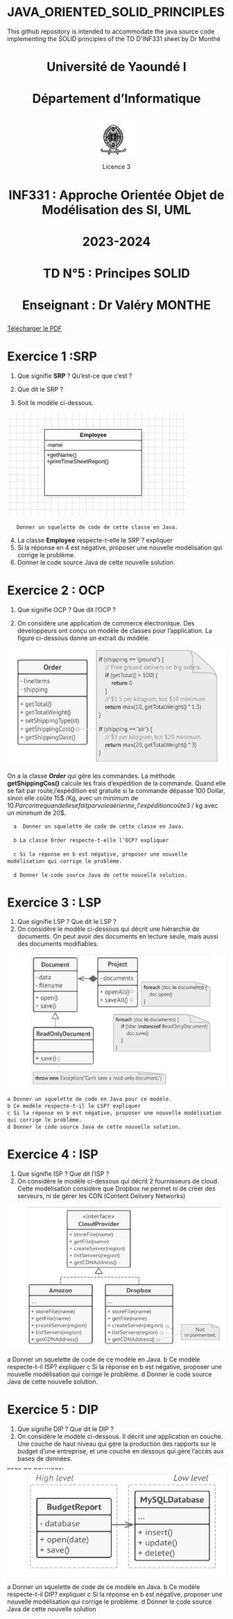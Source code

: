 # JAVA_ORIENTED_SOLID_PRINCIPLES
This github repository is intended to accommodate the java source code implementing the SOLID principles of the TD D'INF331 sheet by Dr Monthé



# <p align="center">Université de Yaoundé I</p>
# <p align="center">Département d’Informatique</p>

<p align="center">
  <img src="image.png" alt="Description de l'image" />
</p>
  <p align="center">Licence 3</p>

# <p align="center">INF331 : Approche Orientée Objet de Modélisation des SI, UML</p>

# <p align="center">2023-2024   </p>

# <p align="center">TD N°5 : Principes SOLID</p>
# <p align="center">Enseignant : Dr Valéry MONTHE</p>


[Télécharger le PDF](TD_5_INF331_Principes-SOLID_23-24.pdf)

# Exercice 1 :SRP

1. Que signifie **SRP** ? Qu’est-ce que c’est ?

2. Que dit le SRP ? 

3. Soit le modèle ci-dessous.
   <p align="center">
  <img src="Screenshot from 2024-02-04 16-33-14.png" alt="Description de l'image" />
</p>

       Donner un squelette de code de cette classe en Java.
4. La classe **Employee** respecte-t-elle le SRP ? expliquer
5. Si la réponse en 4 est négative, proposer une nouvelle modélisation qui corrige le problème.
6. Donner le code source Java de cette nouvelle solution.


# Exercice 2 : OCP

1. Que signifie OCP ? Que dit l’OCP ?

2. On considère une application de commerce électronique. Des développeurs ont conçu un modèle de classes
pour l’application. La figure ci-dessous donne un extrait du modèle.

   <p align="center">
  <img src="Screenshot from 2024-02-04 16-37-37.png" alt="Description de l'image" />
</p>

On a la classe **_Order_** qui gère les commandes. La méthode **getShippingCos()** calcule les frais d’expédition de la commande. Quand elle se fait par route,l’expédition est gratuite si la commande dépasse 100 Dollar, sinon elle coûte 15$ /Kg, avec un minimum de 10$. Par contre quand elle se fait par voie aérienne, l’expédition coûte 3$ / kg avec un minimum de 20$.

      a  Donner un squelette de code de cette classe en Java.

      b La classe Order respecte-t-elle l’OCP? expliquer

      c Si la réponse en b est négative, proposer une nouvelle modélisation qui corrige le problème.

      d Donner le code source Java de cette nouvelle solution.



# Exercice 3 : LSP

1. Que signifie LSP ? Que dit le LSP ?
2. On considère le modèle ci-dessous qui décrit une hiérarchie de documents. On peut avoir des documents
en lecture seule, mais aussi des documents modifiables.

 <p align="center">
  <img src="Screenshot from 2024-02-04 16-45-06.png" alt="Description de l'image" />
</p>


    a Donner un squelette de code en Java pour ce modèle.
    b Ce modèle respecte-t-il le LSP? expliquer
    c Si la réponse en b est négative, proposer une nouvelle modélisation qui corrige le problème.
    d Donner le code source Java de cette nouvelle solution.
# Exercice 4 : ISP

1. Que signifie ISP ? Que dit l’ISP ?
2. On considère le modèle ci-dessous qui décrit 2 fournisseurs de cloud. Cette modélisation considère que
Dropbox ne permet ni de créer des serveurs, ni de gérer les CDN (Content Delivery Networks)

 <p align="center">
  <img src="Screenshot from 2024-02-04 16-50-08.png" alt="Description de l'image" />
</p>


   a Donner un squelette de code de ce modèle en Java.
   b Ce modèle respecte-t-il ISP? expliquer
   c Si la réponse en b est négative, proposer une nouvelle modélisation qui corrige le problème.
   d Donner le code source Java de cette nouvelle solution.

# Exercice 5 : DIP

1. Que signifie DIP ? Que dit le DIP ?
2. On considère le modèle ci-dessous. Il décrit une application en couche. Une couche de haut niveau qui gère
la production des rapports sur le budget d’une entreprise, et une couche en dessous qui gère l’accès aux
bases de données.

<p align="center">
  <img src="Screenshot from 2024-02-04 16-53-41.png" alt="Description de l'image" />
</p>


   a Donner un squelette de code de ce modèle en Java.
   b Ce modèle respecte-t-il DIP? expliquer
   c Si la réponse en b est négative, proposer une nouvelle modélisation qui corrige le problème.
   d Donner le code source Java de cette nouvelle solution

